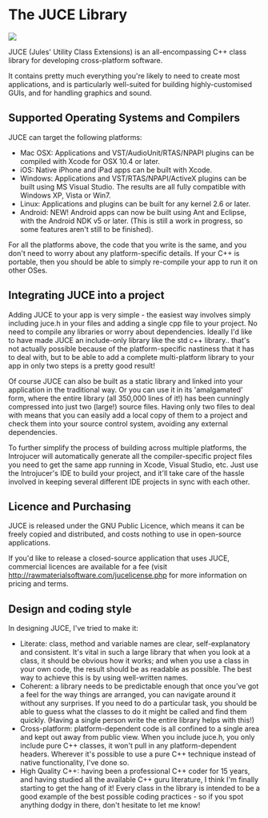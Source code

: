 # The JUCE Library

<img src="http://rawmaterialsoftware.com/images/jucelogo96.png">

JUCE (Jules' Utility Class Extensions) is an all-encompassing C++ class library
for developing cross-platform software.

It contains pretty much everything you're likely to need to create most
applications, and is particularly well-suited for building highly-customised
GUIs, and for handling graphics and sound.

## Supported Operating Systems and Compilers

JUCE can target the following platforms:

- Mac OSX: Applications and VST/AudioUnit/RTAS/NPAPI plugins can be compiled
with Xcode for OSX 10.4 or later.
- iOS: Native iPhone and iPad apps can be built with Xcode.
- Windows: Applications and VST/RTAS/NPAPI/ActiveX plugins can be built using
MS Visual Studio. The results are all fully compatible with Windows XP, Vista
or Win7.
- Linux: Applications and plugins can be built for any kernel 2.6 or later.
- Android: NEW! Android apps can now be built using Ant and Eclipse, with the
Android NDK v5 or later. (This is still a work in progress, so some features aren't still to be finished).

For all the platforms above, the code that you write is the same, and you don't
need to worry about any platform-specific details. If your C++ is portable,
then you should be able to simply re-compile your app to run it on other OSes.

## Integrating JUCE into a project

Adding JUCE to your app is very simple - the easiest way involves simply
including juce.h in your files and adding a single cpp file to your project.
No need to compile any libraries or worry about dependencies. Ideally I'd like
to have made JUCE an include-only library like the std c++ library.. that's not
actually possible because of the platform-specific nastiness that it has to deal
with, but to be able to add a complete multi-platform library to your app in
only two steps is a pretty good result!

Of course JUCE can also be built as a static library and linked into your
application in the traditional way. Or you can use it in its 'amalgamated'
form, where the entire library (all 350,000 lines of it!) has been cunningly
compressed into just two (large!) source files. Having only two files to deal
with means that you can easily add a local copy of them to a project and check
them into your source control system, avoiding any external dependencies.

To further simplify the process of building across multiple platforms, the
Introjucer will automatically generate all the compiler-specific project files
you need to get the same app running in Xcode, Visual Studio, etc. Just use
the Introjucer's IDE to build your project, and it'll take care of the hassle
involved in keeping several different IDE projects in sync with each other.

## Licence and Purchasing

JUCE is released under the GNU Public Licence, which means it can be freely
copied and distributed, and costs nothing to use in open-source applications.

If you'd like to release a closed-source application that uses JUCE, commercial
licences are available for a fee (visit
http://rawmaterialsoftware.com/jucelicense.php for more information on pricing
and terms.

## Design and coding style

In designing JUCE, I've tried to make it:

- Literate: class, method and variable names are clear, self-explanatory and
consistent. It's vital in such a large library that when you look at a class,
it should be obvious how it works; and when you use a class in your own code,
the result should be as readable as possible. The best way to achieve this is
by using well-written names.
- Coherent: a library needs to be predictable enough that once you've got a
feel for the way things are arranged, you can navigate around it without any
surprises. If you need to do a particular task, you should be able to guess
what the classes to do it might be called and find them quickly. (Having a
single person write the entire library helps with this!)
- Cross-platform: platform-dependent code is all confined to a single area
and kept out away from public view. When you include juce.h, you only include
pure C++ classes, it won't pull in any platform-dependent headers. Wherever
it's possible to use a pure C++ technique instead of native functionality,
I've done so.
- High Quality C++: having been a professional C++ coder for 15 years, and
having studied all the available C++ guru literature, I think I'm finally
starting to get the hang of it! Every class in the library is intended to be
a good example of the best possible coding practices - so if you spot anything
dodgy in there, don't hesitate to let me know!

